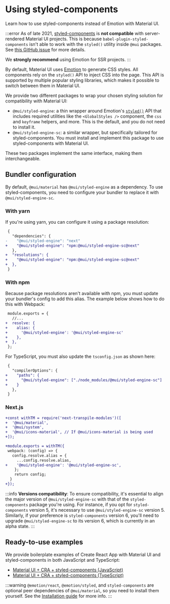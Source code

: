 # Using styled-components

<p class="description">Learn how to use styled-components instead of Emotion with Material UI.</p>

:::error
As of late 2021, [styled-components](https://github.com/styled-components/styled-components) is **not compatible** with server-rendered Material UI projects.
This is because `babel-plugin-styled-components` isn't able to work with the `styled()` utility inside `@mui` packages.
See [this GitHub issue](https://github.com/mui/material-ui/issues/29742) for more details.

We **strongly recommend** using Emotion for SSR projects.
:::

By default, Material UI uses [Emotion](https://github.com/emotion-js/emotion) to generate CSS styles.
All components rely on the `styled()` API to inject CSS into the page.
This API is supported by multiple popular styling libraries, which makes it possible to switch between them in Material UI.

We provide two different packages to wrap your chosen styling solution for compatibility with Material UI:

- `@mui/styled-engine`: a thin wrapper around Emotion's [`styled()`](https://emotion.sh/docs/styled) API that includes required utilities like the `<GlobalStyles />` component, the `css` and `keyframe` helpers, and more. This is the default, and you do not need to install it.
- `@mui/styled-engine-sc`: a similar wrapper, but specifically tailored for styled-components. You must install and implement this package to use styled-components with Material UI.

These two packages implement the same interface, making them interchangeable.

## Bundler configuration

By default, `@mui/material` has `@mui/styled-engine` as a dependency.
To use styled-components, you need to configure your bundler to replace it with `@mui/styled-engine-sc`.

### With yarn

If you're using yarn, you can configure it using a package resolution:

<!-- #default-branch-switch -->

```diff title="package.json"
 {
   "dependencies": {
-    "@mui/styled-engine": "next"
+    "@mui/styled-engine": "npm:@mui/styled-engine-sc@next"
   },
+  "resolutions": {
+    "@mui/styled-engine": "npm:@mui/styled-engine-sc@next"
+  },
 }
```

### With npm

Because package resolutions aren't available with npm, you must update your bundler's config to add this alias.
The example below shows how to do this with Webpack:

```diff title="webpack.config.js"
 module.exports = {
   //...
+  resolve: {
+    alias: {
+      '@mui/styled-engine': '@mui/styled-engine-sc'
+    },
+  },
 };
```

For TypeScript, you must also update the `tsconfig.json` as shown here:

```diff title="tsconfig.json"
 {
   "compilerOptions": {
+    "paths": {
+      "@mui/styled-engine": ["./node_modules/@mui/styled-engine-sc"]
+    }
   },
 }
```

### Next.js

```diff title="next.config.js"
+const withTM = require('next-transpile-modules')([
+  '@mui/material',
+  '@mui/system',
+  '@mui/icons-material', // If @mui/icons-material is being used
+]);

+module.exports = withTM({
 webpack: (config) => {
   config.resolve.alias = {
     ...config.resolve.alias,
+    '@mui/styled-engine': '@mui/styled-engine-sc',
    };
    return config;
  }
+});
```

:::info
**Versions compatibility**: To ensure compatibility, it's essential to align the major version of `@mui/styled-engine-sc` with that of the `styled-components` package you're using. For instance, if you opt for `styled-components` version 5, it's necessary to use `@mui/styled-engine-sc` version 5. Similarly, if your preference is `styled-components` version 6, you'll need to upgrade `@mui/styled-engine-sc` to its version 6, which is currently in an alpha state.
:::

## Ready-to-use examples

We provide boilerplate examples of Create React App with Material UI and styled-components in both JavaScript and TypeScript:

<!-- #default-branch-switch -->

- [Material UI + CRA + styled-components (JavaScript)](https://github.com/mui/material-ui/tree/next/examples/material-ui-cra-styled-components)
- [Material UI + CRA + styled-components (TypeScript)](https://github.com/mui/material-ui/tree/next/examples/material-ui-cra-styled-components-ts)

:::warning
`@emotion/react`, `@emotion/styled`, and `styled-components` are optional peer dependencies of `@mui/material`, so you need to install them yourself.
See the [Installation guide](/material-ui/getting-started/installation/) for more info.
:::
